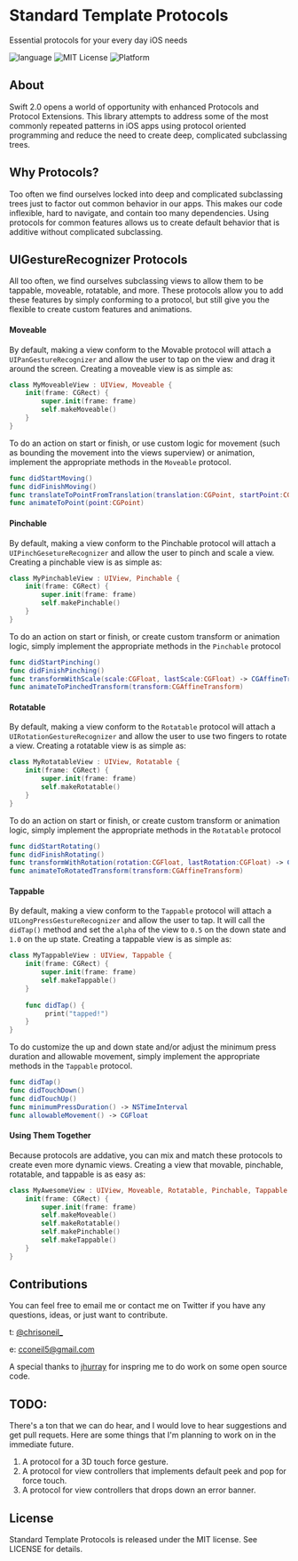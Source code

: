 # Standard Template Protocols

Essential protocols for your every day iOS needs

![language](https://img.shields.io/badge/Language-Swift-blue.svg)
![MIT License](https://img.shields.io/badge/License-MIT-lightgrey.svg)
![Platform](https://img.shields.io/badge/platform-%20iOS%20-lightgrey.svg)


## About

Swift 2.0 opens a world of opportunity with enhanced Protocols and Protocol Extensions. This library attempts to address some of the most commonly repeated patterns in iOS apps using protocol oriented programming and reduce the need to create deep, complicated subclassing trees.

## Why Protocols?

Too often we find ourselves locked into deep and complicated subclassing trees just to factor out common behavior in our apps. This makes our code  inflexible, hard to navigate, and contain too many dependencies. Using protocols for common features allows us to create default behavior that is additive without complicated subclassing.

## UIGestureRecognizer Protocols
All too often, we find ourselves subclassing views to allow them to be tappable, moveable, rotatable, and more. These protocols allow you to add these features by simply conforming to a protocol, but still give you the flexible to create custom features and animations.

#### Moveable
By default, making a view conform to the Movable protocol will attach a `UIPanGestureRecognizer` and allow the user to tap on the view and drag it around the screen. Creating a moveable view is as simple as:

```swift    
class MyMoveableView : UIView, Moveable {
    init(frame: CGRect) {
        super.init(frame: frame)
        self.makeMoveable()
    }
}
``` 
To do an action on start or finish, or use custom logic for movement (such as bounding the movement into the views superview) or animation, implement the appropriate methods in the `Moveable` protocol.

```swift
func didStartMoving()
func didFinishMoving()
func translateToPointFromTranslation(translation:CGPoint, startPoint:CGPoint, currentPoint:CGPoint) -> CGPoint
func animateToPoint(point:CGPoint)
```

#### Pinchable
By default, making a view conform to the Pinchable protocol will attach a `UIPinchGesetureRecognizer` and allow the user to pinch and scale a view.  Creating a pinchable view is as simple as:

```swift
class MyPinchableView : UIView, Pinchable {
    init(frame: CGRect) {
        super.init(frame: frame)
        self.makePinchable()
    }
}
```

To do an action on start or finish, or create custom transform or animation logic, simply implement the appropriate methods in the `Pinchable` protocol


```swift
func didStartPinching()
func didFinishPinching()
func transformWithScale(scale:CGFloat, lastScale:CGFloat) -> CGAffineTransform
func animateToPinchedTransform(transform:CGAffineTransform)
```
#### Rotatable
By default, making a view conform to the `Rotatable` protocol will attach a `UIRotationGestureRecognizer` and allow the user to use two fingers to rotate a view.  Creating a rotatable view is as simple as:

```swift
class MyRotatableView : UIView, Rotatable {
    init(frame: CGRect) {
        super.init(frame: frame)
        self.makeRotatable()
    }
}
```

To do an action on start or finish, or create custom transform or animation logic, simply implement the appropriate methods in the `Rotatable` protocol

```swift
func didStartRotating()
func didFinishRotating()
func transformWithRotation(rotation:CGFloat, lastRotation:CGFloat) -> CGAffineTransform
func animateToRotatedTransform(transform:CGAffineTransform)
```

#### Tappable

By default, making a view conform to the `Tappable` protocol will attach a `UILongPressGestureRecognizer` and allow the user to tap.  It will call the `didTap()` method and set the `alpha` of the view to `0.5` on the down state and `1.0` on the up state.  Creating a tappable view is as simple as:

```swift
class MyTappableView : UIView, Tappable {
    init(frame: CGRect) {
        super.init(frame: frame)
        self.makeTappable()
    }
    
    func didTap() {
         print("tapped!")
    }
}
```

To do customize the up and down state and/or adjust the minimum press duration and allowable movement, simply implement the appropriate methods in the `Tappable` protocol.


```swift
func didTap()
func didTouchDown()
func didTouchUp()
func minimumPressDuration() -> NSTimeInterval
func allowableMovement() -> CGFloat
```

#### Using Them Together

Because protocols are addative, you can mix and match these protocols to create even more dynamic views. Creating a view that movable, pinchable, rotatable, and tappable is as easy as:

```swift
class MyAwesomeView : UIView, Moveable, Rotatable, Pinchable, Tappable {
    init(frame: CGRect) {
        super.init(frame: frame)
        self.makeMoveable()
        self.makeRotatable()
        self.makePinchable()
        self.makeTappable()
    }
}
```

## Contributions
You can feel free to email me or contact me on Twitter if you have any questions, ideas, or just want to contribute.

t: [@chrisoneil_](https://twitter.com/chrisoneil_)

e: [cconeil5@gmail.com](mailto:cconeil5@gmail.com)

A special thanks to [jhurray](https://github.com/jhurray) for inspring me to do work on some open source code.


## TODO:
There's a ton that we can do hear, and I would love to hear suggestions and get pull requets. Here are some things that I'm planning to work on in the immediate future.

1. A protocol for a 3D touch force gesture.
2. A protocol for view controllers that implements default peek and pop for force touch.
3. A protocol for view controllers that drops down an error banner.

## License
Standard Template Protocols is released under the MIT license. See LICENSE for details.